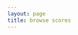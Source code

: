 ```yaml
---
layout: page
title: browse scores
---
```


<div id="search-interface"></div>

<div id="list"></div>

<style>
	body {font: 400 14px/1.25 -apple-system,BlinkMacSystemFont,"Segoe UI",Roboto,Helvetica,Arial,sans-serif,"Apple Color Emoji","Segoe UI Emoji","Segoe UI Symbol"}
	h1 { font-size: 40px; }
	th { text-align: left; }
	table.browse { min-width: 1000px; white-space: nowrap;}
	table.browse { margin-left: auto; margin-right: auto; } /* center table */
	table.browse { border-collapse: collapse; } /* don't put gaps between cells */
	table.browse th { background:skyblue; }
	table.browse td, table.browse th { padding-left: 2px; padding-top: 2px; padding: 2px}
	table.browse tr:hover { background:#ff000011; }
	a { text-decoration: none; }
	#search-interface { margin-bottom: 30px; }
	.wrapper {margin-left: 10px;}
</style>

<script>
// vim: ts=3:nowrap

let METADATA = [];
let INDEX_id         	  = "ID";
let INDEX_composer    	  = "Composer";
let INDEX_title       	  = "Title";
let INDEX_genre      	  = "Genre";
let INDEX_voice      	  = "Voices";
let INDEX_text            = "Texted";
let INDEX_firstsourcedate = "First Source Date";
let INDEX_firstsource 	  = "First Source";
let INDEX_RISMlink 	  	  = "RISM Source Link";
let INDEX_DIAMMlink	  	  = "DIAMM source link";

document.addEventListener("DOMContentLoaded", function () {
	// var id = "AKfycbybB9k5Omv7Fv_e5qpLyjPXwZgJbRxSk4Fn9ZgXp3Nl7sR9JTSac-yauOKKK4aldNo48Q";
	// var url = `https://script.google.com/macros/s/${id}/exec`;

	METADATA = {% include metadata/works.json %};

	//fetch(url)
	//.then((response) => response.json())
	//.then((data) => {
	//	METADATA = data;
		buildSearchInterface(METADATA, "#search-interface");
		displayBrowseTable(METADATA, "#list"); 
	//})
	//.catch((error) => console.error("Error downloading metadata: ", error));

});

//////////////////////////////
//
// buildSearchInterface --
//

function buildSearchInterface(data, selector) {
	if (!selector) {
		selector = "#search-interface";
	}
	let element = document.querySelector(selector);
	if (!element) {
		console.error(`Error: cannot find ${selector} element to create search interface`);
		return;
	}
	let output = "";
	output += buildComposerSelect(data);
	output += buildVoiceSelect(data);
	output += buildTextSelect(data);
	output += buildYearSelect(data);
	output += buildGenreSelect(data);
	output += buildSourceSelect(data);
	element.innerHTML = output;
}



//////////////////////////////
//
// displayBrowseTable --
//

function displayBrowseTable(data, selector) {
	if (!selector) {
		selector = "#list";
	}
	let element = document.querySelector(selector);
	if (!element) {
		console.error(`Error: cannot find ${selector} element to display work table`);
		return;
	}
	let headings = [INDEX_composer, INDEX_title, INDEX_genre, INDEX_voice, INDEX_firstsource, INDEX_firstsourcedate];
	let contents = "";
	contents += "<table class='browse'>\n";
	contents += "<thead>\n";
	contents += makeTableHeader(headings);
	contents += "</thead>\n";
	contents += "<tbody>\n";
	contents += makeTableBody(headings, data);
	contents += "</tbody>\n";
	contents += "</table>\n";
	element.innerHTML = contents;
}

//////////////////////////////
//
// makeTableHeader -- Generate HTML content for browse table header.
//

function makeTableHeader(headings) {
	let output = `<th>${headings.join("</th><th>")}</th>\n`;
	return output;
}



//////////////////////////////
//
// makeTableBody -- Generate HTML content for browse table's body.
//

function makeTableBody(headings, data) {
	let output = "";
	for (let i=0; i<data.length; i++) {
		let entry = data[i];
		output += "<tr>";
				for (let i=0; i<headings.length; i++) {
			let value = "";
			if (typeof entry[headings[i]] !== "undefined") {
				value = entry[headings[i]];
			}
			output += "<td>";
			if (headings[i] == INDEX_title) {
				let title = getTitle(entry);
				let scoreURL = getScoreURL(entry);
				output += `<a target="_blank" href=${scoreURL}>${title}</a>`;
			}

			else if (headings[i] == INDEX_firstsource) {
				let url = getSource(entry);
				let sourcevalue = value;
				output += `<a target="_blank" href="${url}">${sourcevalue}</a>`;
			}
			else {
				output += value;
			}
			output += "</td>";
		}
		output += "</tr>\n";
	}
	return output;
}

			

//////////////////////////////
//
// getTitle -- Generate Title + Subtitle 
//

function getTitle(entry) {
	let title = "";
	if (typeof entry["Title"] !== "undefined") {
		title = entry["Title"];
	}
	let subtitle = "";
	if (typeof entry["Subtitle"] !== "undefined") {
		subtitle = entry["Subtitle"];
	}
	if (!subtitle.match(/^\s*$/)) {
		if (!title.match(/^\s*$/)) {
			return `${title}, ${subtitle}`;
		} else {
			return `${subtitle}`;
		}
	}
	if (title.match(/^\s*$/)) {
		return "";
	} else {
		return title;
	}
}


//////////////////////////////
//
// getScoreURL -- Generate URL
//

function getScoreURL(entry) {
	let ID = "";
	if (typeof entry["ID"] !== "undefined") {
		ID = entry["ID"];
		let url = `"/work?id=${ID}"`;
		return url;
	}
	return "";
}


//////////////////////////////
//
// getSource -- Generate a source link based on "DIAMM Source Link" or "RISM Source Link".
//

function getSource(entry) {
	let diammurl = "";
	if (typeof entry["DIAMM Source Link"] !== "undefined") {
		diammurl = entry["DIAMM Source Link"];
	}
	if (!diammurl.match(/^https?:\/\/.*diamm\.ac\.uk\//)) {
		if (diammurl) {
			console.warn("DIAMM URL is invalid:", diammurl);
		}
		diammurl = "";
	}

	let rismurl = "";
	if (typeof entry["RISM Source Link"] !== "undefined") {
		rismurl = entry["RISM Source Link"];
	}
	if (!rismurl.match(/^https?:\/\/rism\.online\//)) {
		if (rismurl) {
			console.warn("RISM URL is invalid:", rismurl);
		}
		rismurl = "";
	}

	if (!diammurl && !rismurl) {
		console.error("Cannot find DIAMM or RISM source link in", entry);
		return "";
	}


	if (diammurl) {
		let text = "DIAMM";
		let matches = diammurl.match(/diamm\.ac\.uk\/sources\/(.*?)\//);
		if (matches) {
			text += ` ${matches[1]}`;
		}
		return diammurl;
	}

	if (rismurl) {
		let text = "RISM";
		let matches = rismurl.match(/opac\.rism\.info\/search\?.*id=(\d+)/);
		if (matches) {
			text += ` ${matches[1]}`;
		}
		return rismurl;
	}

	return "";
}

//////////////////////////////
//
// buildComposerSelect --
//

function buildComposerSelect(data) {
	let counter = {};
	let sum = data.length;
	for (let i=0; i<sum; i++) {
		let entry = data[i];
		let composer = entry[INDEX_composer];
		if (!composer) {
			console.error("WARNING: ", entry, " DOES NOT HAVE A COMPOSER");
			continue;
		}
		counter[composer] = (counter[composer] === undefined) ? 1 : counter[composer] + 1;
	}
	
	let clist = Object.keys(counter).sort();
	clist.sort((a, b) => a.toLowerCase().localeCompare(b.toLowerCase()));
	let composerCount = clist.length;
	let output = "<select class='composer' onchange='doSearch()'>\n";
	output += `<option value="">Any composers [${composerCount}]</option>`;
	for (let i=0; i<clist.length; i++) {
		let name = clist[i];
		let count = counter[clist[i]];
		output += `<option value="${name}">${name} (${count})</option>`;
	}
	output += "</select>\n";
	return output;
}


//////////////////////////////
//
// buildGenreSelect --
//

function buildGenreSelect(data) {
	let counter = {};
	let sum = data.length;
	for (let i=0; i<sum; i++) {
		let entry = data[i];
		let genre = entry[INDEX_genre];
		if (!genre) {
			console.error("WARNING: ", entry, " DOES NOT HAVE A GENRE");
			continue;
		}
		counter[genre] = (counter[genre] === undefined) ? 1 : counter[genre] + 1;
	}

	let glist = Object.keys(counter).sort();
	let genreCount = glist.length;
	let output = "<select class='genre' onchange='doSearch()'>\n";
	output += `<option value="">Any genre [${genreCount}]</option>`;
	for (let i=0; i<glist.length; i++) {
		let name = glist[i];
		let count = counter[glist[i]];
		output += `<option value="${name}">${name} (${count})</option>`;
	}
	output += "</select>\n";
	return output;
}


//////////////////////////////
//
// buildSourceSelect --
//

function buildSourceSelect(data) {
	let counter = {};
	let sum = data.length;
	for (let i=0; i<sum; i++) {
		let entry = data[i];
		let source = entry[INDEX_firstsource];
		if (!source) {
			console.error("WARNING: ", entry, " DOES NOT HAVE A SOURCE");
			continue;
		}
		counter[source] = (counter[source] === undefined) ? 1 : counter[source] + 1;
	}

	let slist = Object.keys(counter).sort();
	let sourceCount = slist.length;
	let output = "<select class='source' onchange='doSearch()'>\n";
	output += `<option value="">Earliest source [${sourceCount}]</option>`;
	for (let i=0; i<slist.length; i++) {
		let name = slist[i];
		let count = counter[slist[i]];
		output += `<option value='${name}'>${name} (${count})</option>`;
	}
	output += "</select>\n";
	return output;
}


//////////////////////////////
//
// buildVoiceSelect --
//

function buildVoiceSelect(data) {
	let counter = {};
	let fileCount = data.length;
	for (let i=0; i<fileCount; i++) {
		let entry = data[i];
		let voice = entry[INDEX_voice];
		if (!voice) {
			console.error("WARNING: ", entry, " DOES NOT HAVE A VOICE COUNT");
			continue;
		}
		counter[voice] = (counter[voice] === undefined) ? 1 : counter[voice] + 1;
	}

	let vlist = Object.keys(counter).sort();
	let output = "<select class='voice' onchange='doSearch()'>\n";
	output += `<option value="">Any voice count</option>`;
	for (let i=0; i<vlist.length; i++) {
		let vcount = vlist[i];
		output += `<option value="${vcount}">${vcount}</option>`;
	}
	output += "</select>\n";
	return output;
}


//////////////////////////////
//
// buildTextSelect --
//

function buildTextSelect(data) {
	let counter = {};
	let fileCount = data.length;
	for (let i=0; i<fileCount; i++) {
		let entry = data[i];
		let text = entry[INDEX_text];
		if (!text) {
			console.error("WARNING: ", entry, " DOES NOT HAVE AN ENTRY AS TO WHETHER IT IS TEXTED");
			continue;
		}
		counter[text] = (counter[text] === undefined) ? 1 : counter[text] + 1;
	}

	let tlist = Object.keys(counter).sort();
	let output = "<select class='text' onchange='doSearch()'>\n";
	output += `<option value="">Texted score?</option>`;
	for (let i=0; i<tlist.length; i++) {
		let tcount = tlist[i];
		output += `<option value="${tcount}">${tcount}</option>`;
	}
	output += "</select>\n";
	return output;
}


//////////////////////////////
//
// buildYearSelect --
//

function buildYearSelect(data) {
	let years = {};
	for (let entry of data) {
		let parameter = "First Source Exact Date";
		let year = entry[parameter];
		let matches = year.match(/(\d{4})/);
		if (matches) {
			digits = matches[1];
		} else {
			continue;
		}
		let circa = year.match(/~/) ? true : false;
		let tag = (circa ? "~" : "") + digits;
		if (typeof years[tag] !== "undefined") {
			years[tag]++;
		} else {
			years[tag] = 1;
		}
	}
	let keys = Object.getOwnPropertyNames(years);
	keys.sort((a, b) => {
		let yearA = a;
		let yearB = b;
		if (typeof yearA === "undefined") {
			return +1;
		}
		if (typeof yearB === "undefined") {
			return -1;
		}

		let matches;

		matches = yearA.match(/(\d{4})/);
		if (matches) {
			digitsA = matches[1];
		} else {
			return 1;
		}
		matches = yearB.match(/(\d{4})/);
		if (matches) {
			digitsB = matches[1];
		} else {
			return -1;
		}
	
		if (digitsA != digitsB) {
			return parseInt(digitsA) - parseInt(digitsB);
		}

		// years are the same, so sort by circa
		let circaA = false;
		let circaB = false;
		if (yearA.match(/~/)) {
			circaA = true;
		}
		if (yearB.match(/~/)) {
			circaB = true;
		}
		if (circaA) {
			return +1;
		}
		if (circaB) {
			return -1;
		}
		return 0;
	});
	let yearCount = keys.length;

	let output = "";
	output += "<select class='year' onchange='doSearch()'>\n";
	output += `<option value=''>Any year [${yearCount}]</options>`;
	for (let year of keys) {
		if (!year.match(/~/)) {
			output += `<option value="${year}">&nbsp;&nbsp;&thinsp;${year} (${years[year]})</option>`;
		} else {
			output += `<option value="${year}">${year} (${years[year]})</option>`;
		}
	}
	output += "</select>";
	return output;

}


//////////////////////////////
//
// doSearch --
//

function doSearch(data) {
	if (!data) {
		data = METADATA;
	}

	let searchInterface = document.querySelector("#search-interface");
	if (!searchInterface) {
		console.log("Problem finding search interface");
		return;
	}

	let composerField = searchInterface.querySelector("select.composer");
	if (!composerField) {
		console.log("Problem finding composer field in search interface");
		return;
	}
	let composerQuery = composerField.value;

	let genreField = searchInterface.querySelector("select.genre");
	if (!genreField) {
		console.log("Problem finding composer field in search interface");
		return;
	}
	let genreQuery = genreField.value;

	let sourceField = searchInterface.querySelector("select.source");
	if (!sourceField) {
		console.log("Problem finding source field in search interface");
		return;
	}
	let sourceQuery = sourceField.value;

	let voiceField = searchInterface.querySelector("select.voice");
	if (!voiceField) {
		console.log("Problem finding voice-count field in search interface");
		return;
	}
	let voiceQuery = voiceField.value;

	let textField = searchInterface.querySelector("select.text");
	if (!textField) {
		console.log("Problem finding text field in search interface");
		return;
	}
	let textQuery = textField.value;

	let yearField = searchInterface.querySelector("select.year");
	if (!yearField) {
		console.log("Problem finding year field in search interface");
		return;
	}
	let yearQuery = yearField.value;

	if (composerQuery) {
		let tempdata = [];
		for (let i=0; i<data.length; i++) {
			let entry = data[i];
			let composer = entry[INDEX_composer];
			if (composer === composerQuery) {
				tempdata.push(entry);
			}
		}
		data = tempdata;
	}

	if (genreQuery) {
		let tempdata = [];
		for (let i=0; i<data.length; i++) {
			let entry = data[i];
			let genre = entry[INDEX_genre];
			if (genre === genreQuery) {
				tempdata.push(entry);
			}
		}
		data = tempdata;
	}

	if (sourceQuery) {
		let tempdata = [];
		for (let i=0; i<data.length; i++) {
			let entry = data[i];
			let source = entry[INDEX_firstsource];
			if (source === sourceQuery) {
				tempdata.push(entry);
			}
		}
		data = tempdata;
	}

	if (voiceQuery !== "") {
		let tempdata = [];
		for (let i=0; i<data.length; i++) {
			let entry = data[i];
			let voice = entry[INDEX_voice];
			if (voice == voiceQuery) {
				tempdata.push(entry);
			}
		}
		data = tempdata;
	}

	if (textQuery !== "") {
		let tempdata = [];
		for (let i=0; i<data.length; i++) {
			let entry = data[i];
			let text = entry[INDEX_text];
			if (text == textQuery) {
				tempdata.push(entry);
			}
		}
		data = tempdata;
	}

	if (yearQuery !== "") {
		let tempdata = [];
		for (let i=0; i<data.length; i++) {
			let entry = data[i];
			let year = entry[INDEX_firstsourcedate];
			if (year == yearQuery) {
				tempdata.push(entry);
			}
		}
		data = tempdata;
	}

	displayBrowseTable(data);
}

</script>
